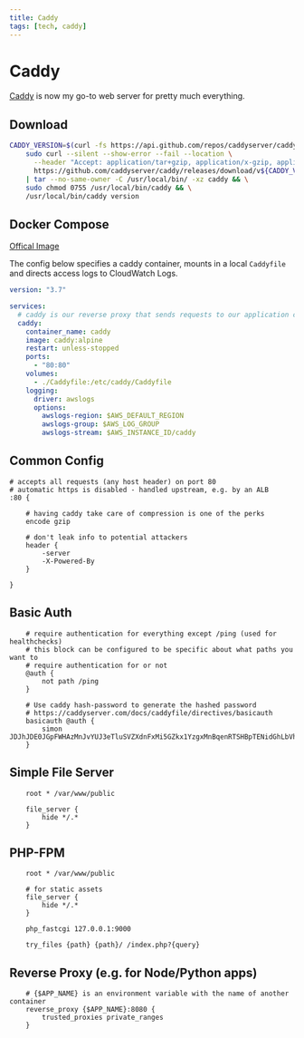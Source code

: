 ```yaml
---
title: Caddy
tags: [tech, caddy]
---
```


# Caddy

[Caddy](https://caddyserver.com/) is now my go-to web server for pretty much everything.

## Download

```bash
CADDY_VERSION=$(curl -fs https://api.github.com/repos/caddyserver/caddy/releases/latest | jq --raw-output '.tag_name' | cut -c 2-) && \
    sudo curl --silent --show-error --fail --location \
      --header "Accept: application/tar+gzip, application/x-gzip, application/octet-stream" -o - \
      https://github.com/caddyserver/caddy/releases/download/v${CADDY_VERSION}/caddy_${CADDY_VERSION}_linux_amd64.tar.gz \
    | tar --no-same-owner -C /usr/local/bin/ -xz caddy && \
    sudo chmod 0755 /usr/local/bin/caddy && \
    /usr/local/bin/caddy version
```

## Docker Compose

[Offical Image](https://hub.docker.com/_/caddy)

The config below specifies a caddy container, mounts in a local `Caddyfile` and directs access logs to CloudWatch Logs.

```yaml
version: "3.7"

services:
  # caddy is our reverse proxy that sends requests to our application container(s) and handles gzip compression
  caddy:
    container_name: caddy
    image: caddy:alpine
    restart: unless-stopped
    ports:
      - "80:80"
    volumes:
      - ./Caddyfile:/etc/caddy/Caddyfile
    logging:
      driver: awslogs
      options:
        awslogs-region: $AWS_DEFAULT_REGION
        awslogs-group: $AWS_LOG_GROUP
        awslogs-stream: $AWS_INSTANCE_ID/caddy

```

## Common Config

```caddyfile
# accepts all requests (any host header) on port 80
# automatic https is disabled - handled upstream, e.g. by an ALB
:80 {

    # having caddy take care of compression is one of the perks
    encode gzip

    # don't leak info to potential attackers
    header {
        -server
        -X-Powered-By
    }

}
```

## Basic Auth

```caddyfile
    # require authentication for everything except /ping (used for healthchecks)
    # this block can be configured to be specific about what paths you want to
    # require authentication for or not
    @auth {
        not path /ping
    }

    # Use caddy hash-password to generate the hashed password
    # https://caddyserver.com/docs/caddyfile/directives/basicauth
    basicauth @auth {
        simon JDJhJDE0JGpFWHAzMnJvYUJ3eTluSVZXdnFxMi5GZkx1YzgxMnBqenRTSHBpTENidGhLbVhGOG83WHo2
    }
```

## Simple File Server

```caddyfile
    root * /var/www/public

    file_server {
        hide */.*
    }
```

## PHP-FPM

```caddyfile
    root * /var/www/public

    # for static assets
    file_server {
        hide */.*
    }

    php_fastcgi 127.0.0.1:9000

    try_files {path} {path}/ /index.php?{query}
```


## Reverse Proxy (e.g. for Node/Python apps)

```caddyfile
    # {$APP_NAME} is an environment variable with the name of another container
    reverse_proxy {$APP_NAME}:8080 {
        trusted_proxies private_ranges
    }
```
